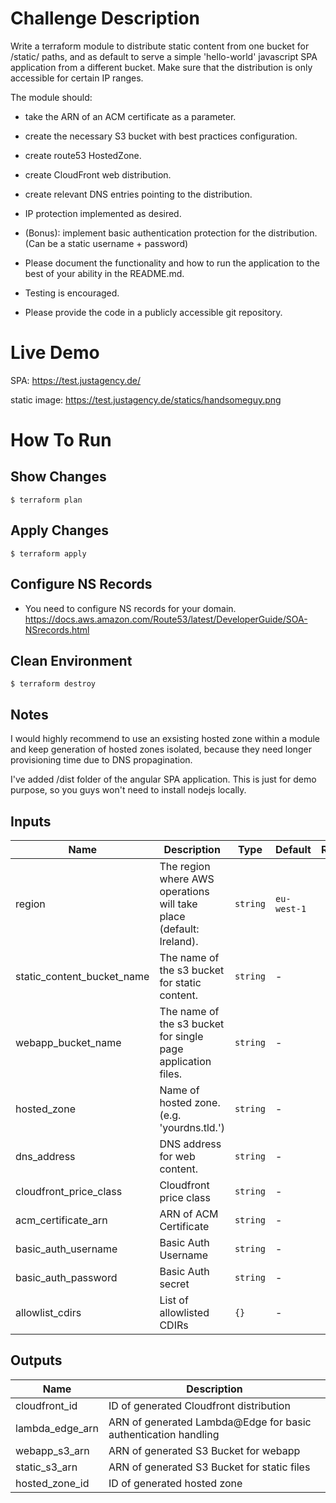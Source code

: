 # Challenge Description

Write a terraform module to distribute static content from one bucket for /static/ paths, and as default to serve a simple 'hello-world' javascript SPA application from a different bucket. Make sure that the distribution is only accessible for certain IP ranges.

The module should:
- take the ARN of an ACM certificate as a parameter.
- create the necessary S3 bucket with best practices configuration.
- create route53 HostedZone.
- create CloudFront web distribution.
- create relevant DNS entries pointing to the distribution.
- IP protection implemented as desired.
- (Bonus): implement basic authentication protection for the distribution. (Can be a static username + password)

- Please document the functionality and how to run the application to the best of your ability in the README.md.
- Testing is encouraged.
- Please provide the code in a publicly accessible git repository.

# Live Demo
SPA: https://test.justagency.de/

static image: https://test.justagency.de/statics/handsomeguy.png

# How To Run

## Show Changes
`$ terraform plan` 

## Apply Changes
`$ terraform apply`

## Configure NS Records
- You need to configure NS records for your domain. 
https://docs.aws.amazon.com/Route53/latest/DeveloperGuide/SOA-NSrecords.html


## Clean Environment
`$ terraform destroy`

## Notes
I would highly recommend to use an exsisting hosted zone within a module and keep generation of hosted zones isolated, because they need longer provisioning time due to DNS propagination.

I've added /dist folder of the angular SPA application. This is just for demo purpose, so you guys won't need to install nodejs locally.


## Inputs

| Name | Description | Type | Default | Required |
|------|-------------|------|---------|:--------:|
| region | The region where AWS operations will take place (default: Ireland). | `string` | `eu-west-1` | yes |
| static_content_bucket_name | The name of the s3 bucket for static content. | `string` | - | yes |
| webapp_bucket_name | The name of the s3 bucket for single page application files. | `string` | - | yes |
| hosted_zone | Name of hosted zone. (e.g. 'yourdns.tld.') | `string` | - | yes |
| dns_address | DNS address for web content. | `string` | - | yes |
| cloudfront_price_class | Cloudfront price class | `string` | - | yes |
| acm_certificate_arn | ARN of ACM Certificate | `string` | - | yes |
| basic_auth_username | Basic Auth Username | `string` | - | yes |
| basic_auth_password | Basic Auth secret | `string` | - | yes |
| allowlist_cdirs | List of allowlisted CDIRs | `{}` | - | yes |


## Outputs

| Name | Description |
|------|-------------|
| cloudfront_id | ID of generated Cloudfront distribution |
| lambda_edge_arn | ARN of generated Lambda@Edge for basic authentication handling |
| webapp_s3_arn | ARN of generated S3 Bucket for webapp |
| static_s3_arn | ARN of generated S3 Bucket for static files |
| hosted_zone_id | ID of generated hosted zone |
